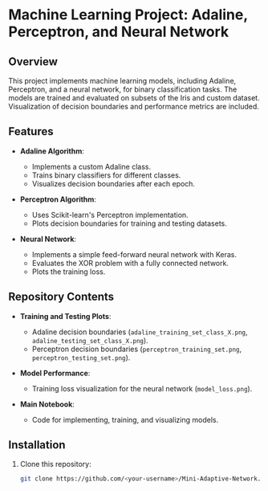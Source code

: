 # Machine Learning Project: Adaline, Perceptron, and Neural Network

## Overview

This project implements machine learning models, including Adaline, Perceptron, and a neural network, for binary classification tasks. The models are trained and evaluated on subsets of the Iris and  custom dataset. Visualization of decision boundaries and performance metrics are included.

## Features

- **Adaline Algorithm**:
  - Implements a custom Adaline class.
  - Trains binary classifiers for different classes.
  - Visualizes decision boundaries after each epoch.
  
- **Perceptron Algorithm**:
  - Uses Scikit-learn's Perceptron implementation.
  - Plots decision boundaries for training and testing datasets.
  
- **Neural Network**:
  - Implements a simple feed-forward neural network with Keras.
  - Evaluates the XOR problem with a fully connected network.
  - Plots the training loss.

## Repository Contents

- **Training and Testing Plots**:
  - Adaline decision boundaries (`adaline_training_set_class_X.png`, `adaline_testing_set_class_X.png`).
  - Perceptron decision boundaries (`perceptron_training_set.png`, `perceptron_testing_set.png`).
  
- **Model Performance**:
  - Training loss visualization for the neural network (`model_loss.png`).

- **Main Notebook**:
  - Code for implementing, training, and visualizing models.

## Installation

1. Clone this repository:
   ```bash
   git clone https://github.com/<your-username>/Mini-Adaptive-Network.git
